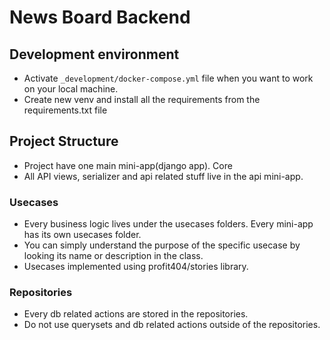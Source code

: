 # News Board Backend


## Development environment
- Activate ```_development/docker-compose.yml``` file when you want to work on your local machine.
- Create new venv and install all the requirements from the requirements.txt file


## Project Structure
- Project have one main mini-app(django app). Core
- All API views, serializer and api related stuff live in the api mini-app.

### Usecases
- Every business logic lives under the usecases folders. Every mini-app has its own usecases folder.
- You can simply understand the purpose of the specific usecase by looking its name or description in the class.
- Usecases implemented using profit404/stories library.

### Repositories
- Every db related actions are stored in the repositories. 
- Do not use querysets and db related actions outside of the repositories.
